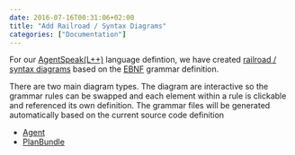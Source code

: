 ```yaml
---
date: 2016-07-16T00:31:06+02:00
title: "Add Railroad / Syntax Diagrams"
categories: ["Documentation"]
---
```

For our [AgentSpeak(L++)](/framework/agentspeak) language defintion, we have created [railroad / syntax diagrams](https://en.wikipedia.org/wiki/Syntax_diagram) based on the [EBNF](https://en.wikipedia.org/wiki/Extended_Backus%E2%80%93Naur_Form) grammar definition. <!--more--> 

There are two main diagram types. The diagram are interactive so the grammar rules can be swapped and each element within a rule is clickable and referenced its own definition. The grammar files will be generated automatically based on the current source code definition

* [Agent](http://lightjason.github.io/AgentSpeak/rrd-output/html/org/lightjason/agentspeak/grammar/Agent.g4/index.htm)
* [PlanBundle](http://lightjason.github.io/AgentSpeak/rrd-output/html/org/lightjason/agentspeak/grammar/PlanBundle.g4/index.htm)

